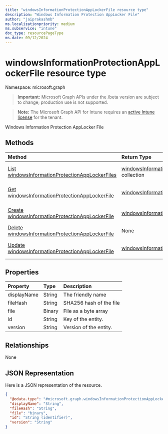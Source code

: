 ```yaml
---
title: "windowsInformationProtectionAppLockerFile resource type"
description: "Windows Information Protection AppLocker File"
author: "jaiprakashmb"
ms.localizationpriority: medium
ms.subservice: "intune"
doc_type: resourcePageType
ms.date: 09/12/2024
---
```


# windowsInformationProtectionAppLockerFile resource type

Namespace: microsoft.graph

> **Important:** Microsoft Graph APIs under the /beta version are subject to change; production use is not supported.

> **Note:** The Microsoft Graph API for Intune requires an [active Intune license](https://go.microsoft.com/fwlink/?linkid=839381) for the tenant.

Windows Information Protection AppLocker File

## Methods
|Method|Return Type|Description|
|:---|:---|:---|
|[List windowsInformationProtectionAppLockerFiles](../api/intune-mam-windowsinformationprotectionapplockerfile-list.md)|[windowsInformationProtectionAppLockerFile](../resources/intune-mam-windowsinformationprotectionapplockerfile.md) collection|List properties and relationships of the [windowsInformationProtectionAppLockerFile](../resources/intune-mam-windowsinformationprotectionapplockerfile.md) objects.|
|[Get windowsInformationProtectionAppLockerFile](../api/intune-mam-windowsinformationprotectionapplockerfile-get.md)|[windowsInformationProtectionAppLockerFile](../resources/intune-mam-windowsinformationprotectionapplockerfile.md)|Read properties and relationships of the [windowsInformationProtectionAppLockerFile](../resources/intune-mam-windowsinformationprotectionapplockerfile.md) object.|
|[Create windowsInformationProtectionAppLockerFile](../api/intune-mam-windowsinformationprotectionapplockerfile-create.md)|[windowsInformationProtectionAppLockerFile](../resources/intune-mam-windowsinformationprotectionapplockerfile.md)|Create a new [windowsInformationProtectionAppLockerFile](../resources/intune-mam-windowsinformationprotectionapplockerfile.md) object.|
|[Delete windowsInformationProtectionAppLockerFile](../api/intune-mam-windowsinformationprotectionapplockerfile-delete.md)|None|Deletes a [windowsInformationProtectionAppLockerFile](../resources/intune-mam-windowsinformationprotectionapplockerfile.md).|
|[Update windowsInformationProtectionAppLockerFile](../api/intune-mam-windowsinformationprotectionapplockerfile-update.md)|[windowsInformationProtectionAppLockerFile](../resources/intune-mam-windowsinformationprotectionapplockerfile.md)|Update the properties of a [windowsInformationProtectionAppLockerFile](../resources/intune-mam-windowsinformationprotectionapplockerfile.md) object.|

## Properties
|Property|Type|Description|
|:---|:---|:---|
|displayName|String|The friendly name|
|fileHash|String|SHA256 hash of the file|
|file|Binary|File as a byte array|
|id|String|Key of the entity.|
|version|String|Version of the entity.|

## Relationships
None

## JSON Representation
Here is a JSON representation of the resource.
<!-- {
  "blockType": "resource",
  "keyProperty": "id",
  "@odata.type": "microsoft.graph.windowsInformationProtectionAppLockerFile"
}
-->
``` json
{
  "@odata.type": "#microsoft.graph.windowsInformationProtectionAppLockerFile",
  "displayName": "String",
  "fileHash": "String",
  "file": "binary",
  "id": "String (identifier)",
  "version": "String"
}
```
